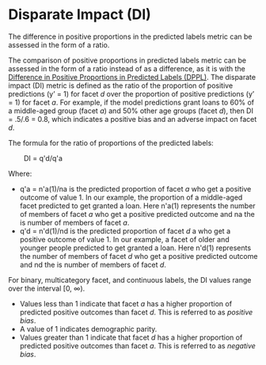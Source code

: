 # Disparate Impact \(DI\)<a name="clarify-post-training-bias-metric-di"></a>

The difference in positive proportions in the predicted labels metric can be assessed in the form of a ratio\.

The comparison of positive proportions in predicted labels metric can be assessed in the form of a ratio instead of as a difference, as it is with the [Difference in Positive Proportions in Predicted Labels \(DPPL\)](clarify-post-training-bias-metric-dppl.md)\. The disparate impact \(DI\) metric is defined as the ratio of the proportion of positive predictions \(y’ = 1\) for facet *d* over the proportion of positive predictions \(y’ = 1\) for facet *a*\. For example, if the model predictions grant loans to 60% of a middle\-aged group \(facet *a*\) and 50% other age groups \(facet *d*\), then DI = \.5/\.6 = 0\.8, which indicates a positive bias and an adverse impact on facet *d*\.

The formula for the ratio of proportions of the predicted labels:



        DI = q'd/q'a

Where:
+ q'a = n'a\(1\)/na is the predicted proportion of facet *a* who get a positive outcome of value 1\. In our example, the proportion of a middle\-aged facet predicted to get granted a loan\. Here n'a\(1\) represents the number of members of facet *a* who get a positive predicted outcome and na the is number of members of facet *a*\. 
+ q'd = n'd\(1\)/nd is the predicted proportion of facet *d* a who get a positive outcome of value 1\. In our example, a facet of older and younger people predicted to get granted a loan\. Here n'd\(1\) represents the number of members of facet *d* who get a positive predicted outcome and nd the is number of members of facet *d*\. 

For binary, multicategory facet, and continuous labels, the DI values range over the interval \[0, ∞\)\.
+ Values less than 1 indicate that facet *a* has a higher proportion of predicted positive outcomes than facet *d*\. This is referred to as *positive bias*\.
+ A value of 1 indicates demographic parity\. 
+ Values greater than 1 indicate that facet *d* has a higher proportion of predicted positive outcomes than facet *a*\. This is referred to as *negative bias*\.
